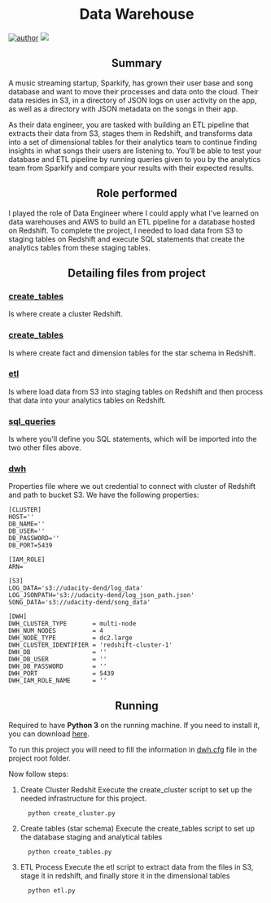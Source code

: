 <h1 align="center">Data Warehouse</h1>

[![author](https://img.shields.io/badge/author-Matheus-red.svg)](https://www.linkedin.com/in/msilvadev/) ![](https://img.shields.io/badge/technology-Python-blue.svg)

<h2 align="center">Summary</h2>

A music streaming startup, Sparkify, has grown their user base and song database and want to move their processes and data onto the cloud. Their data resides in S3, in a directory of JSON logs on user activity on the app, as well as a directory with JSON metadata on the songs in their app.

As their data engineer, you are tasked with building an ETL pipeline that extracts their data from S3, stages them in Redshift, and transforms data into a set of dimensional tables for their analytics team to continue finding insights in what songs their users are listening to. You'll be able to test your database and ETL pipeline by running queries given to you by the analytics team from Sparkify and compare your results with their expected results.

<h2 align="center">Role performed</h2>

I played the role of Data Engineer where I could apply what I've learned on data warehouses and AWS to build an ETL pipeline for a database hosted on Redshift. To complete the project, I needed to load data from S3 to staging tables on Redshift and execute SQL statements that create the analytics tables from these staging tables.

<h2 align="center">Detailing files from project</h2>

### [create_tables](create_tables.py)
Is where create a cluster Redshift.

### [create_tables](create_tables.py)
Is where create fact and dimension tables for the star schema in Redshift.

### [etl](etl.py)
Is where load data from S3 into staging tables on Redshift and then process that data into your analytics tables on Redshift.

### [sql_queries](sql_queries.py)
Is where you'll define you SQL statements, which will be imported into the two other files above.

### [dwh](dwh.cfg)
Properties file where we out credential to connect with cluster of Redshift and path to bucket S3. We have the following properties:

```
[CLUSTER]
HOST=''
DB_NAME=''
DB_USER=''
DB_PASSWORD=''
DB_PORT=5439

[IAM_ROLE]
ARN=

[S3]
LOG_DATA='s3://udacity-dend/log_data'
LOG_JSONPATH='s3://udacity-dend/log_json_path.json'
SONG_DATA='s3://udacity-dend/song_data'

[DWH]
DWH_CLUSTER_TYPE       = multi-node
DWH_NUM_NODES          = 4
DWH_NODE_TYPE          = dc2.large
DWH_CLUSTER_IDENTIFIER = 'redshift-cluster-1'
DWH_DB                 = ''
DWH_DB_USER            = ''
DWH_DB_PASSWORD        = ''
DWH_PORT               = 5439
DWH_IAM_ROLE_NAME      = ''

```

<h2 align="center">Running</h2>

Required to have **Python 3** on the running machine. If you need to install it, you can download [here](https://www.python.org/downloads/).

To run this project you will need to fill the information in [dwh.cfg](dwh.cfg) file in the project root folder.

Now follow steps:

1. Create Cluster Redshit
    Execute the create_cluster script to set up the needed infrastructure for this project.
    ```
      python create_cluster.py
    ```
    
2. Create tables (star schema)
    Execute the create_tables script to set up the database staging and analytical tables
    ```
      python create_tables.py
    ```
    
3. ETL Process
    Execute the etl script to extract data from the files in S3, stage it in redshift, and finally store it in the dimensional tables
    ```
      python etl.py
    ```